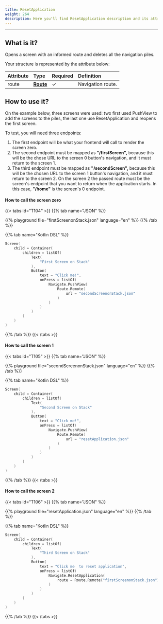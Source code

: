 ```yaml
---
title: ResetApplication
weight: 264
description: Here you'll find ResetApplication description and its attribute.
---
```


---

## What is it?

Opens a screen with an informed route and deletes all the navigation piles.

Your structure is represented by the attribute below:

| **Attribute** | **Type**                                            | Required | Definition        |
| :------------ | :-------------------------------------------------- | :------- | :---------------- |
| route         | ​[**Route**](/home/api/actions/navigate/route)**​** | ✓        | Navigation route. |

## How to use it?

On the example below, three screens were used: two first used PushView to add the screens to the piles, the last one use ResetApplication and reopens the first screen.

To test, you will need three endpoints:

1. The first endpoint will be what your frontend will call to render the screen zero.
2. The second endpoint must be mapped as **"/firstScreen",** because this will be the chose URL to the screen 0 button's navigation, and it must return to the screen 1.
3. The third endpoint must be mapped as **"/secondScreen",** because this will be the chosen URL to the screen 1 button's navigation, and it must return to the screen 2. On the screen 2 the passed route must be the screen's endpoint that you want to return when the application starts. In this case, **"/home"** is the screen's 0 endpoint.

#### How to call the screen zero <a id="como-chamar-a-tela-zero"></a>

{{< tabs id="T104" >}}
{{% tab name="JSON" %}}

<!-- json-playground:firstScreenonStack.json
{
  "_beagleComponent_" : "beagle:screenComponent",
  "child" : {
    "_beagleComponent_" : "beagle:container",
    "children" : [ {
      "_beagleComponent_" : "beagle:text",
      "text" : "First Screen on Stack"
    }, {
      "_beagleComponent_" : "beagle:button",
      "text" : "Click me!",
      "onPress" : [ {
        "_beagleAction_" : "beagle:pushView",
        "route" : {
          "url" : "secondScreenonStack.json",
          "shouldPrefetch" : false
        }
      } ]
    } ]
  }
}
-->

{{% playground file="firstScreenonStack.json" language="en" %}}
{{% /tab %}}

{{% tab name="Kotlin DSL" %}}

```kotlin
Screen(
    child = Container(
        children = listOf(
            Text(
                "First Screen on Stack"
            ),
            Button(
                text = "Click me!",
                onPress = listOf(
                    Navigate.PushView(
                        Route.Remote(
                            url = "secondScreenonStack.json"
                        )
                    )
                )
            )
        )
    )
)
```

{{% /tab %}}
{{< /tabs >}}

#### How to call the screen 1 <a id="como-chamar-a-tela-1"></a>

{{< tabs id="T105" >}}
{{% tab name="JSON" %}}

<!-- json-playground:secondScreenonStack.json
{
  "_beagleComponent_" : "beagle:screenComponent",
  "child" : {
    "_beagleComponent_" : "beagle:container",
    "children" : [ {
      "_beagleComponent_" : "beagle:text",
      "text" : "Second Screen on Stack"
    }, {
      "_beagleComponent_" : "beagle:button",
      "text" : "Click me!",
      "onPress" : [ {
        "_beagleAction_" : "beagle:pushView",
        "route" : {
          "url" : "resetApplication.json",
          "shouldPrefetch" : false
        }
      } ]
    } ]
  }
}
-->

{{% playground file="secondScreenonStack.json" language="en" %}}
{{% /tab %}}

{{% tab name="Kotlin DSL" %}}

```kotlin
Screen(
    child = Container(
        children = listOf(
            Text(
                "Second Screen on Stack"
            ),
            Button(
                text = "Click me!",
                onPress = listOf(
                    Navigate.PushView(
                        Route.Remote(
                            url = "resetApplication.json"
                        )
                    )
                )
            )
        )
    )
)
```

{{% /tab %}}
{{< /tabs >}}

#### How to call the screen 2 <a id="como-chamar-a-tela-2"></a>

{{< tabs id="T106" >}}
{{% tab name="JSON" %}}

<!-- json-playground:resetApplication.json
{
  "_beagleComponent_" : "beagle:screenComponent",
  "child" : {
    "_beagleComponent_" : "beagle:container",
    "children" : [ {
      "_beagleComponent_" : "beagle:text",
      "text" : "Third Screen on Stack"
    }, {
      "_beagleComponent_" : "beagle:button",
      "text" : "Click me to go to reset application",
      "onPress" : [ {
        "_beagleAction_" : "beagle:resetApplication",
        "route" : {
          "url" : "firstScreenonStack.json",
          "shouldPrefetch" : false
        }
      } ]
    } ]
  }
}
-->

{{% playground file="resetApplication.json" language="en" %}}
{{% /tab %}}

{{% tab name="Kotlin DSL" %}}

```kotlin
Screen(
    child = Container(
        children = listOf(
            Text(
                "Third Screen on Stack"
            ),
            Button(
                text = "Click me  to reset application",
                onPress = listOf(
                    Navigate.ResetApplication(
                        route = Route.Remote("firstScreenonStack.json")
                    )
                )
            )
        )
    )
)
```

{{% /tab %}}
{{< /tabs >}}

